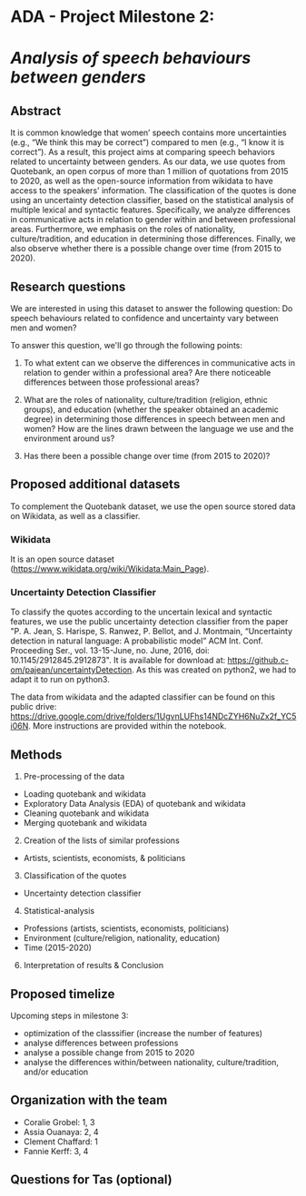 # ADA - Project Milestone 2: 
# *Analysis of speech behaviours between genders*

## Abstract 

It is common knowledge that women’ speech contains more uncertainties (e.g., “We think this may be correct”) compared to men (e.g., “I know it is correct”). As a result, this project aims at comparing speech behaviors related to uncertainty between genders. As our data, we use quotes from Quotebank, an open corpus of more than 1 million of quotations from 2015 to 2020, as well as the open-source information from wikidata to have access to the speakers' information. The classification of the quotes is done using an uncertainty detection classifier, based on the statistical analysis of multiple lexical and syntactic features. Specifically, we analyze differences in communicative acts in relation to gender within and between professional areas. Furthermore, we emphasis on the roles of nationality, culture/tradition, and education in determining those differences. Finally, we also observe whether there is a possible change over time (from 2015 to 2020).

## Research questions 

We are interested in using this dataset to answer the following question: Do speech behaviours related to confidence and uncertainty vary between men and women?

To answer this question, we'll go through the following points:

1. To what extent can we observe the differences in communicative acts in relation to gender within a professional area? Are there noticeable differences between those professional areas?

2. What are the roles of nationality, culture/tradition (religion, ethnic groups), and education (whether the speaker obtained an academic degree) in determining those differences in speech between men and women? How are the lines drawn between the language we use and the environment around us?

3. Has there been a possible change over time (from 2015 to 2020)?

## Proposed additional datasets
To complement the Quotebank dataset, we use the open source stored data on Wikidata, as well as a classifier.

### Wikidata
It is an open source dataset (https://www.wikidata.org/wiki/Wikidata:Main_Page).

### Uncertainty Detection Classifier
To classify the quotes according to the uncertain lexical and syntactic features, we use the public uncertainty detection classifier from the paper "P. A. Jean, S. Harispe, S. Ranwez, P. Bellot, and J. Montmain, “Uncertainty detection in natural language: A probabilistic model” ACM Int. Conf. Proceeding Ser., vol. 13-15-June, no. June, 2016, doi: 10.1145/2912845.2912873". It is available for download at: https://github.c-om/pajean/uncertaintyDetection. As this was created on python2, we had to adapt it to run on python3.

The data from wikidata and the adapted classifier can be found on this public drive: https://drive.google.com/drive/folders/1UgvnLUFhs14NDcZYH6NuZx2f_YC5i06N. More instructions are provided within the notebook.


## Methods

1. Pre-processing of the data
  - Loading quotebank and wikidata
  - Exploratory Data Analysis (EDA) of quotebank and wikidata
  - Cleaning quotebank and wikidata
  - Merging quotebank and wikidata
2. Creation of the lists of similar professions
  - Artists, scientists, economists, & politicians
3. Classification of the quotes
  - Uncertainty detection classifier
4. Statistical-analysis
  - Professions (artists, scientists, economists, politicians)
  - Environment (culture/religion, nationality, education)
  - Time (2015-2020)
6. Interpretation of results & Conclusion



## Proposed timelize 

Upcoming steps in milestone 3:
- optimization of the classsifier (increase the number of features)
- analyse differences between professions
- analyse a possible change from 2015 to 2020
- analyse the differences within/between nationality, culture/tradition, and/or education


## Organization with the team

- Coralie Grobel: 1, 3
- Assia Ouanaya: 2, 4
- Clement Chaffard: 1
- Fannie Kerff: 3, 4


## Questions for Tas (optional)


